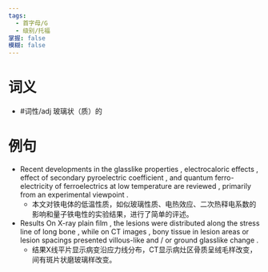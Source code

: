 ```yaml
---
tags:
  - 首字母/G
  - 级别/托福
掌握: false
模糊: false
---
```

# 词义
- #词性/adj  玻璃状（质）的
# 例句
- Recent developments in the glasslike properties , electrocaloric effects , effect of secondary pyroelectric coefficient , and quantum ferro-electricity of ferroelectrics at low temperature are reviewed , primarily from an experimental viewpoint .
	- 本文对铁电体的低温性质，如似玻璃性质、电热效应、二次热释电系数的影响和量子铁电性的实验结果，进行了简单的评述。
- Results On X-ray plain film , the lesions were distributed along the stress line of long bone , while on CT images , bony tissue in lesion areas or lesion spacings presented villous-like and \/ or ground glasslike change .
	- 结果X线平片显示病变沿应力线分布，CT显示病灶区骨质呈绒毛样改变，间有斑片状磨玻璃样改变。

